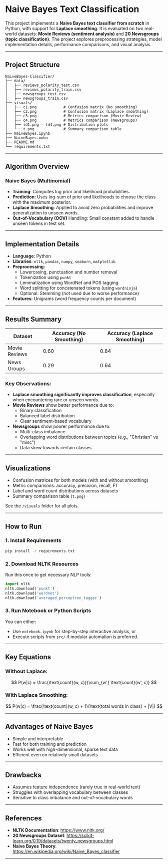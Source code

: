 # Naive Bayes Text Classification

This project implements a **Naive Bayes text classifier from scratch** in Python, with support for **Laplace smoothing**. It is evaluated on two real-world datasets: **Movie Reviews (sentiment analysis)** and **20 Newsgroups (topic classification)**. The project explores preprocessing strategies, model implementation details, performance comparisons, and visual analysis.

---

## Project Structure

```
NaiveBayes-Classifier/
├── data/
│   ├── reviews_polarity_test.csv
│   ├── reviews_polarity_train.csv
│   ├── newsgroups_test.csv
│   ├── newsgroups_train.csv
├── visuals/
│   ├── c1.png            # Confusion matrix (No smoothing)
│   ├── c2.png            # Confusion matrix (Laplace smoothing)
│   ├── c3.png            # Metrics comparison (Movie Review)
│   ├── c4.png            # Metrics comparison (Newsgroups)
│   ├── ld1.png - ld4.png # Distribution plots
│   └── t.png             # Summary comparison table
├── NaiveBayes.ipynb
├── NaiveBayes.oobn
├── README.md
└── requirements.txt
```

---

## Algorithm Overview

### Naive Bayes (Multinomial)

- **Training**: Computes log prior and likelihood probabilities.
- **Prediction**: Uses log-sum of prior and likelihoods to choose the class with the maximum posterior.
- **Laplace Smoothing**: Applied to avoid zero probabilities and improve generalization to unseen words.
- **Out-of-Vocabulary (OOV)** Handling: Small constant added to handle unseen tokens in test set.

---

## Implementation Details

- **Language**: Python
- **Libraries**: `nltk`, `pandas`, `numpy`, `seaborn`, `matplotlib`
- **Preprocessing**:
  - Lowercasing, punctuation and number removal
  - Tokenization using `punkt`
  - Lemmatization using WordNet and POS tagging
  - Word splitting for concatenated tokens (using `wordninja`)
  - Optional: Stemming (not used due to worse performance)
- **Features**: Unigrams (word frequency counts per document)

---

## Results Summary

| Dataset        | Accuracy (No Smoothing) | Accuracy (Laplace Smoothing) |
|----------------|--------------------------|-------------------------------|
| Movie Reviews  | 0.60                     | 0.84                          |
| News Groups    | 0.29                     | 0.64                          |

### Key Observations:
- **Laplace smoothing significantly improves classification**, especially when encountering rare or unseen words.
- **Movie Reviews** show better performance due to:
  - Binary classification
  - Balanced label distribution
  - Clear sentiment-based vocabulary
- **Newsgroups** show poorer performance due to:
  - Multi-class imbalance
  - Overlapping word distributions between topics (e.g., "Christian" vs "misc")
  - Data skew towards certain classes

---

## Visualizations

- Confusion matrices for both models (with and without smoothing)
- Metric comparisons: accuracy, precision, recall, F1
- Label and word count distributions across datasets
- Summary comparison table (`t.png`)

See the `/visuals` folder for all plots.

---

## How to Run

### 1. Install Requirements

```bash
pip install -r requirements.txt
```

### 2. Download NLTK Resources

Run this once to get necessary NLP tools:

```python
import nltk
nltk.download('punkt')
nltk.download('wordnet')
nltk.download('averaged_perceptron_tagger')
```

### 3. Run Notebook or Python Scripts

You can either:
- Use `notebook.ipynb` for step-by-step interactive analysis, or
- Execute scripts from `src/` if modular automation is preferred.

---

## Key Equations

### Without Laplace:

$$
P(w|c) = \frac{\text{count}(w, c)}{\sum_{w'} \text{count}(w', c)}
$$

### With Laplace Smoothing:

$$
P(w|c) = \frac{\text{count}(w, c) + 1}{\text{total words in class} + |V|}
$$

---

## Advantages of Naive Bayes

- Simple and interpretable
- Fast for both training and prediction
- Works well with high-dimensional, sparse text data
- Efficient even on relatively small datasets

---

## Drawbacks

- Assumes feature independence (rarely true in real-world text)
- Struggles with overlapping vocabulary between classes
- Sensitive to class imbalance and out-of-vocabulary words

---

## References

- **NLTK Documentation**: https://www.nltk.org/
- **20 Newsgroups Dataset**: https://scikit-learn.org/0.19/datasets/twenty_newsgroups.html
- **Naive Bayes Theory**: https://en.wikipedia.org/wiki/Naive_Bayes_classifier

---
